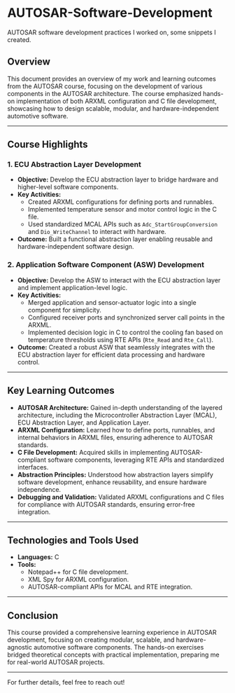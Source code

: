 # AUTOSAR-Software-Development
 AUTOSAR software development practices I worked on, some snippets I created.

## **Overview**
This document provides an overview of my work and learning outcomes from the AUTOSAR course, focusing on the development of various components in the AUTOSAR architecture. The course emphasized hands-on implementation of both ARXML configuration and C file development, showcasing how to design scalable, modular, and hardware-independent automotive software.

---

## **Course Highlights**

### **1. ECU Abstraction Layer Development**
- **Objective:** Develop the ECU abstraction layer to bridge hardware and higher-level software components.
- **Key Activities:**
  - Created ARXML configurations for defining ports and runnables.
  - Implemented temperature sensor and motor control logic in the C file.
  - Used standardized MCAL APIs such as `Adc_StartGroupConversion` and `Dio_WriteChannel` to interact with hardware.
- **Outcome:** Built a functional abstraction layer enabling reusable and hardware-independent software design.

### **2. Application Software Component (ASW) Development**
- **Objective:** Develop the ASW to interact with the ECU abstraction layer and implement application-level logic.
- **Key Activities:**
  - Merged application and sensor-actuator logic into a single component for simplicity.
  - Configured receiver ports and synchronized server call points in the ARXML.
  - Implemented decision logic in C to control the cooling fan based on temperature thresholds using RTE APIs (`Rte_Read` and `Rte_Call`).
- **Outcome:** Created a robust ASW that seamlessly integrates with the ECU abstraction layer for efficient data processing and hardware control.

---

## **Key Learning Outcomes**
- **AUTOSAR Architecture:** Gained in-depth understanding of the layered architecture, including the Microcontroller Abstraction Layer (MCAL), ECU Abstraction Layer, and Application Layer.
- **ARXML Configuration:** Learned how to define ports, runnables, and internal behaviors in ARXML files, ensuring adherence to AUTOSAR standards.
- **C File Development:** Acquired skills in implementing AUTOSAR-compliant software components, leveraging RTE APIs and standardized interfaces.
- **Abstraction Principles:** Understood how abstraction layers simplify software development, enhance reusability, and ensure hardware independence.
- **Debugging and Validation:** Validated ARXML configurations and C files for compliance with AUTOSAR standards, ensuring error-free integration.

---

## **Technologies and Tools Used**
- **Languages:** C
- **Tools:**
  - Notepad++ for C file development.
  - XML Spy for ARXML configuration.
  - AUTOSAR-compliant APIs for MCAL and RTE integration.

---

## **Conclusion**
This course provided a comprehensive learning experience in AUTOSAR development, focusing on creating modular, scalable, and hardware-agnostic automotive software components. The hands-on exercises bridged theoretical concepts with practical implementation, preparing me for real-world AUTOSAR projects.

---

For further details, feel free to reach out!

